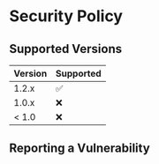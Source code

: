 # Security Policy

## Supported Versions

| Version | Supported          |
|---------|--------------------|
| 1.2.x   | :white_check_mark: |
| 1.0.x   | :x:                |
| < 1.0   | :x:                |

## Reporting a Vulnerability


